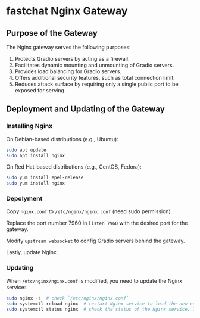 # fastchat Nginx Gateway

## Purpose of the Gateway

The Nginx gateway serves the following purposes:

1. Protects Gradio servers by acting as a firewall.
2. Facilitates dynamic mounting and unmounting of Gradio servers.
3. Provides load balancing for Gradio servers.
4. Offers additional security features, such as total connection limit.
5. Reduces attack surface by requiring only a single public port to be exposed for serving.

## Deployment and Updating of the Gateway

### Installing Nginx

On Debian-based distributions (e.g., Ubuntu):

```bash
sudo apt update
sudo apt install nginx
```
On Red Hat-based distributions (e.g., CentOS, Fedora):

```bash
sudo yum install epel-release
sudo yum install nginx
```

### Depolyment

Copy `nginx.conf` to `/etc/nginx/nginx.conf` (need sudo permission).

Replace the port number 7960 in `listen 7960` with the desired port for the gateway.

Modify `upstream websocket` to config Gradio servers behind the gateway.

Lastly, update Nginx.

### Updating

When `/etc/nginx/nginx.conf` is modified, you need to update the Nginx service:

```bash
sudo nginx -t  # check `/etc/nginx/nginx.conf`
sudo systemctl reload nginx  # restart Nginx service to load the new config
sudo systemctl status nginx  # check the status of the Nginx service. It should be active (running).
```

